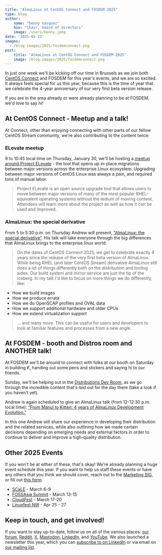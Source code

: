 ```yaml
---
title: "AlmaLinux at CentOS Connect and FOSDEM 2025"
type: blog
author: 
    name: "benny Vasquez"
    bio: "Chair, board of directors"
    image: /users/benny.jpeg
date: '2025-01-23'
images:
  - /blog-images/2025/fosdemconnect.png
post:
    title: "AlmaLinux at CentOS Connect and FOSDEM 2025"
    image: /blog-images/2025/fosdemconnect.png
---
```



In just one week we'll be kicking off our time in Brussels as we join both [CentOS Connect](https://connect.centos.org/) and FOSDEM for this year's events, and we are so excited. It always feels special for us this year, because this is the time of year that we celebrate the 4-year anniversary of our very first beta version release. 

If you are in the area already or were already planning to be at FOSDEM, we'd love to say hi!

## At CentOS Connect - Meetup and a talk!

At Connect, other than enjoying connecting with other parts of our fellow CentOS Stream community, we're also contributing to the content twice:

### ELevate meetup

9 to 10:45 local time on Thursday, January 30, we'll be hosting a [meetup around Project ELevate](https://cfp.fedoraproject.org/centos-connect-2025/talk/TKT8TH/) - the tool that opens up in-place migrations between major versions across the enterprise Linux ecosystem. Upgrading between major versions of CentOS Linux was always a pain, and required tons of manual labor. 

> Project ELevate is an open source upgrade tool that allows users to move between major versions of many of the most popular RHEL-equivalent operating systems without the tedium of moving content. Attendees will learn more about the project as well as how it can be used and improved.

### AlmaLinux: the special derivative

From 5 to 5:30 p.m. on Thursday Andrew will present, ["AlmaLinux: the special derivative"](https://cfp.fedoraproject.org/centos-connect-2025/talk/XTLCAX/). His talk will take everyone through the big differences that AlmaLinux brings to the enterprise linux world.

> On the dates of CentOS Connect 2025, we get to celebrate exactly 4 years since the release of the very first beta version of AlmaLinux. While being RHEL (and later CentOS Stream) derivative AlmaLinux still does a lot of things differently both on the distribution and tooling sides. Our build system and mirror service are just the tip of the iceberg. In my talk I'd like to focus on more things we do differently, like:
- How we build images
- How we produce errata
- How we do OpenSCAP profiles and OVAL data
- How we support additional hardware and older CPUs
- How we extend virtualization support

> ... and many more.
> This can be useful for users and developers to look at familiar features and processes from a new angle.


## At FOSDEM - booth and Distros room and ANOTHER talk!

At FOSDEM we'll be around to connect with folks at our booth on Saturday in building K, handing out some pens and stickers and saying hi to our friends. 

Sunday, we'll be helping out in the [Distributions Dev Room](https://fosdem.org/2025/schedule/track/distributions/), as we go through the incredible content that's laid out for the day there (take a look if you haven't yet). 

Andrew is again scheduled to give an AlmaLinux talk (from 12-12:30 p.m. local time): [“From Manul to Kitten: 4 years of AlmaLinux Development Evolution.”](https://fosdem.org/2025/schedule/track/distributions/) 

In this one Andrew will share our experience in developing their distribution and the related services, while also outlining how we made certain decisions depending on emerging needs and external factors in order to continue to deliver and improve a high-quality distribution.

## Other 2025 Events

If you won't be at either of these, that's okay! We're already planning a huge event schedule this year. If you want to help us staff these events or have any others that you think we should cover, reach out to the [Marketing SIG](https://wiki.almalinux.org/sigs/Marketing.html), or fill out [this form](https://docs.google.com/forms/d/e/1FAIpQLSeGkzJxrYX3PKWh9szmT0deV2ScumGpEOmmiAeevStYFpYkYw/viewform?usp=sf_link).

-   [SCaLE](https://www.socallinuxexpo.org) - March 6-9
-   [FOSSAsia Summit](https://summit.fossasia.org/) - March 13-15
-   [CloudFest](https://www.cloudfest.com/) - March 17-20
-   [Linuxfest NW](https://linuxfestnorthwest.org/) - Apr 25 - 27

## Keep in touch, and get involved!

If you want to stay up-to-date, follow us on all of the various places: [our forum](https://almalinux.discourse.group/), [Reddit](https://www.reddit.com/r/AlmaLinux/), [X](https://twitter.com/AlmaLinux), [Mastodon](https://fosstodon.org/@almalinux/), [LinkedIn](https://www.linkedin.com/company/80320905/), and [YouTube](https://www.youtube.com/channel/UCt9lpkqUPp1FUEi9uqVlPQA). We also launched a newsletter this year, which you can [subscribe to on LinkedIn](https://www.linkedin.com/newsletters/almalinux-news-7123058222835376128/) or via email on [our mailing list](https://lists.almalinux.org/postorius/lists/newsletters.lists.almalinux.org/).
